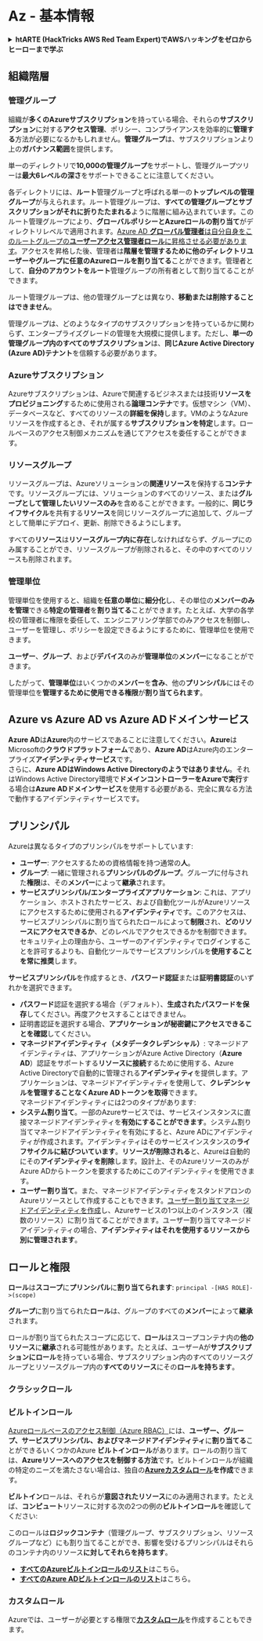 # Az - 基本情報

<details>

<summary><strong>htARTE (HackTricks AWS Red Team Expert)でAWSハッキングをゼロからヒーローまで学ぶ</strong></summary>

HackTricksをサポートする他の方法:

* **HackTricksにあなたの会社を広告したい**、または**HackTricksをPDFでダウンロードしたい**場合は、[**サブスクリプションプラン**](https://github.com/sponsors/carlospolop)をチェックしてください。
* [**公式PEASS & HackTricksグッズ**](https://peass.creator-spring.com)を入手する
* [**The PEASS Family**](https://opensea.io/collection/the-peass-family)を発見する、私たちの独占的な[**NFTs**](https://opensea.io/collection/the-peass-family)のコレクション
* 💬 [**Discordグループ**](https://discord.gg/hRep4RUj7f)に**参加する**か、[**telegramグループ**](https://t.me/peass)に参加するか、**Twitter** 🐦 [**@carlospolopm**](https://twitter.com/carlospolopm)を**フォローする**。
* **HackTricks**のPRを提出して、あなたのハッキングのコツを共有する [**HackTricks**](https://github.com/carlospolop/hacktricks) と [**HackTricks Cloud**](https://github.com/carlospolop/hacktricks-cloud) githubリポジトリ。

</details>

## 組織階層

### 管理グループ

組織が**多くのAzureサブスクリプション**を持っている場合、それらの**サブスクリプション**に対する**アクセス管理**、ポリシー、コンプライアンスを効率的に**管理する**方法が必要になるかもしれません。**管理グループ**は、サブスクリプションより上の**ガバナンス範囲**を提供します。

単一のディレクトリで**10,000の管理グループ**をサポートし、管理グループツリーは**最大6レベルの深さ**をサポートできることに注意してください。

各ディレクトリには、**ルート**管理グループと呼ばれる単一の**トップレベルの管理グループ**が与えられます。ルート管理グループは、**すべての管理グループとサブスクリプションがそれに折りたたまれる**ように階層に組み込まれています。このルート管理グループにより、**グローバルポリシーとAzureロールの割り当て**がディレクトリレベルで適用されます。[Azure AD **グローバル管理者**は自分自身をこのルートグループの**ユーザーアクセス管理者ロール**に昇格させる必要があります](https://learn.microsoft.com/en-us/azure/role-based-access-control/elevate-access-global-admin)。アクセスを昇格した後、管理者は**階層を管理するために他のディレクトリユーザーやグループに任意のAzureロールを割り当てる**ことができます。管理者として、**自分のアカウントをルート**管理グループの所有者として割り当てることができます。

ルート管理グループは、他の管理グループとは異なり、**移動または削除することはできません**。

管理グループは、どのようなタイプのサブスクリプションを持っているかに関わらず、エンタープライズグレードの管理を大規模に提供します。ただし、**単一の管理グループ内のすべてのサブスクリプション**は、**同じAzure Active Directory (Azure AD)テナント**を信頼する必要があります。

### Azureサブスクリプション

Azureサブスクリプションは、Azureで関連するビジネスまたは技術**リソースをプロビジョニング**するために使用される**論理コンテナ**です。仮想マシン（VM）、データベースなど、すべてのリソースの**詳細を保持**します。VMのようなAzureリソースを作成するとき、それが属する**サブスクリプションを特定**します。ロールベースのアクセス制御メカニズムを通じてアクセスを委任することができます。

### リソースグループ

リソースグループは、Azureソリューションの**関連リソース**を保持する**コンテナ**です。リソースグループには、ソリューションのすべてのリソース、または**グループとして管理したいリソースのみ**を含めることができます。一般的に、**同じライフサイクル**を共有する**リソース**を同じリソースグループに追加して、グループとして簡単にデプロイ、更新、削除できるようにします。

すべての**リソース**は**リソースグループ内に存在**しなければならず、グループにのみ属することができ、リソースグループが削除されると、その中のすべてのリソースも削除されます。

### 管理単位

管理単位を使用すると、組織を**任意の単位**に**細分化**し、その単位の**メンバーのみを管理**できる**特定の管理者**を**割り当てる**ことができます。たとえば、大学の各学校の管理者に権限を委任して、エンジニアリング学部でのみアクセスを制御し、ユーザーを管理し、ポリシーを設定できるようにするために、管理単位を使用できます。

**ユーザー**、**グループ**、および**デバイス**のみが**管理単位**の**メンバー**になることができます。

したがって、**管理単位**はいくつかの**メンバー**を**含み**、他の**プリンシパル**にはその管理単位を**管理するために使用できる権限**が**割り当てられます**。

## Azure vs Azure AD vs Azure ADドメインサービス

**Azure AD**は**Azure**内のサービスであることに注意してください。**Azure**はMicrosoftの**クラウドプラットフォーム**であり、**Azure AD**はAzure内のエンタープライズ**アイデンティティサービス**です。\
さらに、**Azure ADはWindows Active Directoryのようではありません**。それはWindows Active Directory環境で**ドメインコントローラーをAzureで実行**する場合は**Azure ADドメインサービス**を使用する必要がある、完全に異なる方法で動作するアイデンティティサービスです。

## プリンシパル

Azureは異なるタイプのプリンシパルをサポートしています:

* **ユーザー**: アクセスするための資格情報を持つ通常の**人**。
* **グループ**: 一緒に管理される**プリンシパルのグループ**。グループに付与された**権限**は、その**メンバー**によって**継承**されます。
*   **サービスプリンシパル/エンタープライズアプリケーション**: これは、アプリケーション、ホストされたサービス、および自動化ツールがAzureリソースにアクセスするために使用される**アイデンティティ**です。このアクセスは、サービスプリンシパルに割り当てられたロールによって**制限**され、**どのリソースにアクセスできるか**、どのレベルでアクセスできるかを制御できます。セキュリティ上の理由から、ユーザーのアイデンティティでログインすることを許可するよりも、自動化ツールでサービスプリンシパルを**使用することを常に推奨**します。

**サービスプリンシパル**を作成するとき、**パスワード認証**または**証明書認証**のいずれかを選択できます。

* **パスワード**認証を選択する場合（デフォルト）、**生成されたパスワードを保存**してください。再度アクセスすることはできません。
* 証明書認証を選択する場合、**アプリケーションが秘密鍵にアクセスできることを確認**してください。
* **マネージドアイデンティティ（メタデータクレデンシャル）**: マネージドアイデンティティは、アプリケーションがAzure Active Directory（**Azure AD**）認証をサポートする**リソースに接続**するために使用する、Azure Active Directoryで自動的に管理される**アイデンティティ**を提供します。アプリケーションは、マネージドアイデンティティを使用して、**クレデンシャルを管理することなくAzure ADトークンを取得**できます。\
マネージドアイデンティティには2つのタイプがあります:
* **システム割り当て**。一部のAzureサービスでは、サービスインスタンスに直接マネージドアイデンティティを**有効にすることができます**。システム割り当てマネージドアイデンティティを有効にすると、Azure ADにアイデンティティが作成されます。アイデンティティはそのサービスインスタンスの**ライフサイクルに結びついています**。**リソースが削除される**と、Azureは自動的にその**アイデンティティを削除**します。設計上、そのAzureリソースのみがAzure ADからトークンを要求するためにこのアイデンティティを使用できます。
* **ユーザー割り当て**。また、マネージドアイデンティティをスタンドアロンのAzureリソースとして作成することもできます。[ユーザー割り当てマネージドアイデンティティを作成](https://learn.microsoft.com/en-us/azure/active-directory/managed-identities-azure-resources/how-to-manage-ua-identity-portal)し、Azureサービスの1つ以上のインスタンス（複数のリソース）に割り当てることができます。ユーザー割り当てマネージドアイデンティティの場合、**アイデンティティはそれを使用するリソースから別に管理されます**。

## ロールと権限

**ロール**は**スコープ**に**プリンシパル**に**割り当てられます**: `principal -[HAS ROLE]->(scope)`

**グループ**に割り当てられた**ロール**は、グループのすべての**メンバー**によって**継承**されます。

ロールが割り当てられたスコープに応じて、**ロール**はスコープコンテナ内の**他のリソース**に**継承**される可能性があります。たとえば、ユーザーAが**サブスクリプションにロール**を持っている場合、サブスクリプション内のすべてのリソースグループとリソースグループ内の**すべてのリソース**にその**ロールを持ちます**。

### **クラシックロール**

### ビルトインロール

[Azureロールベースのアクセス制御（Azure RBAC）](https://learn.microsoft.com/en-us/azure/role-based-access-control/overview)には、**ユーザー、グループ、サービスプリンシパル、およびマネージドアイデンティティ**に**割り当てる**ことができるいくつかのAzure **ビルトインロール**があります。ロールの割り当ては、**Azureリソースへのアクセスを制御する方法**です。ビルトインロールが組織の特定のニーズを満たさない場合は、独自の[**Azureカスタムロール**](https://learn.microsoft.com/en-us/azure/role-based-access-control/custom-roles)**を作成**できます。

**ビルトイン**ロールは、それらが**意図されたリソース**にのみ適用されます。たとえば、**コンピュート**リソースに対する次の2つの例の**ビルトインロール**を確認してください:

このロールは**ロジックコンテナ**（管理グループ、サブスクリプション、リソースグループなど）にも割り当てることができ、影響を受けるプリンシパルはそれらのコンテナ内のリソース**に対してそれらを持ちます**。

* [**すべてのAzureビルトインロールのリスト**](https://learn.microsoft.com/en-us/azure/role-based-access-control/built-in-roles)はこちら。
* [**すべてのAzure ADビルトインロールのリスト**](https://learn.microsoft.com/en-us/azure/active-directory/roles/permissions-reference)はこちら。

### カスタムロール

Azureでは、ユーザーが必要とする権限で[**カスタムロール**](https://learn.microsoft.com/en-us/azure/role-based-access-control/custom-roles)を作成することもできます。

###
